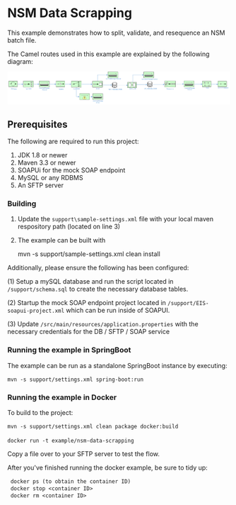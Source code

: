 # NSM Data Scrapping

This example demonstrates how to split, validate, and resequence an NSM batch file.

The Camel routes used in this example are explained by the following diagram:

![NSM Data Scrapping EIP Diagram](images/image.png)

## Prerequisites

The following are required to run this project:

1. JDK 1.8 or newer
2. Maven 3.3 or newer
3. SOAPUi for the mock SOAP endpoint
4. MySQL or any RDBMS
5. An SFTP server

### Building


1. Update the `support\sample-settings.xml` file with your local maven respository path (located on line 3)

2. The example can be built with

    mvn -s support/sample-settings.xml clean install
    
Additionally, please ensure the following has been configured:

(1) Setup a mySQL database and run the script located in `/support/schema.sql` to create the necessary database tables.

(2) Startup the mock SOAP endpoint project located in `/support/EIS-soapui-project.xml` which can be run inside of SOAPUI.

(3) Update `/src/main/resources/application.properties` with the necessary credentials for the DB / SFTP / SOAP service

### Running the example in SpringBoot

The example can be run as a standalone SpringBoot instance by executing:

	mvn -s support/settings.xml spring-boot:run

### Running the example in Docker

To build to the project:

    mvn -s support/settings.xml clean package docker:build   
        
    docker run -t example/nsm-data-scrapping
     
Copy a file over to your SFTP server to test the flow.

After you've finished running the docker example, be sure to tidy up:

     docker ps (to obtain the container ID)
     docker stop <container ID>
     docker rm <container ID>